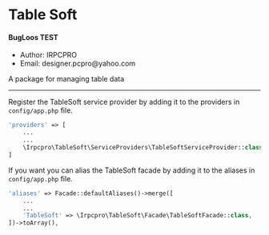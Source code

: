 <h1>Table Soft</h1>
<h4>BugLoos TEST</h4>
<ul>
    <li>Author: <span>IRPCPRO</span></li>
    <li>Email: <span>designer.pcpro@yahoo.com</span></li>
</ul>
<p>A package for managing table data</p>
<hr>


Register the TableSoft service provider by adding it to the providers in `config/app.php` file.
```php
'providers' => [
    ...
    ...
    \Irpcpro\TableSoft\ServiceProviders\TableSoftServiceProvider::class,
]
```

If you want you can alias the TableSoft facade by adding it to the aliases in `config/app.php` file.
```php
'aliases' => Facade::defaultAliases()->merge([
    ...
    ...
    'TableSoft' => \Irpcpro\TableSoft\Facade\TableSoftFacade::class,
])->toArray(),
```
